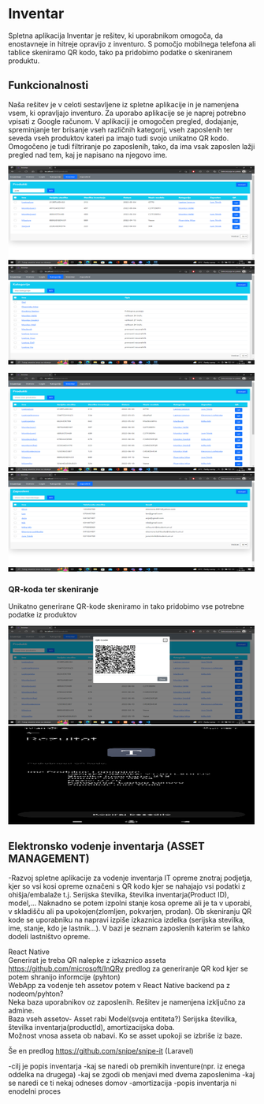 # Inventar

Spletna aplikacija Inventar je rešitev, ki uporabnikom omogoča, da enostavneje in hitreje opravijo z inventuro. S pomočjo mobilnega telefona ali tablice skeniramo QR kodo, tako pa pridobimo podatke o skeniranem produktu.

## Funkcionalnosti

Naša rešitev je v celoti sestavljene iz spletne aplikacije in je namenjena vsem, ki opravljajo inventuro. Za uporabo aplikacije se je naprej potrebno vpisati z Google računom. V aplikaciji je omogočen pregled, dodajanje, spreminjanje ter brisanje vseh različnih kategorij, vseh zaposlenih ter seveda vseh produktov kateri pa imajo tudi svojo unikatno QR kodo. Omogočeno je tudi filtriranje po zaposlenih, tako, da ima vsak zaposlen lažji pregled nad tem, kaj je napisano na njegovo ime.

<p float="left">

<img src="https://github.com/mirmiha/Inventar/blob/main/Screens/Filtriranje%20produktov.png" width="500" height="200" />

<img src="https://github.com/mirmiha/Inventar/blob/main/Screens/Kategorije.png" width="500" height="200" />

</p>
<p float="left">

<img src="https://github.com/mirmiha/Inventar/blob/main/Screens/Produkti.png" width="500" height="200" />

<img src="https://github.com/mirmiha/Inventar/blob/main/Screens/Zaposleni.png" width="500" height="200" />

</p>

 ### QR-koda ter skeniranje

Unikatno generirane QR-kode skeniramo in tako pridobimo vse potrebne podatke iz produktov

<img src="https://github.com/mirmiha/Inventar/blob/main/Screens/QR-koda.png" width="500" height="200" />

<img src="https://github.com/mirmiha/Inventar/blob/main/Screens/IzpisQR.png" width="500" height="200" />





## Elektronsko vodenje inventarja (ASSET MANAGEMENT)

-Razvoj spletne aplikacije za vodenje inventarja IT opreme znotraj podjetja, kjer so vsi kosi opreme označeni s QR kodo kjer se nahajajo vsi podatki z ohišja/embalaže t.j. Serijska številka, številka inventarja(Product ID), model,... Naknadno se potem izpolni stanje kosa opreme ali je ta v uporabi, v skladišču ali pa upokojen(zlomljen, pokvarjen, prodan). Ob skeniranju QR kode se uporabniku na napravi izpiše izkaznica izdelka (serijska stevilka, ime, stanje, kdo je lastnik...). V bazi je seznam zaposlenih katerim se lahko dodeli lastništvo opreme.













React Native  <br />
Generirat je treba QR nalepke z izkaznico asseta  <br />
https://github.com/microsoft/InQRy predlog za generiranje QR kod kjer se potem shranijo informcije (pyhton)  <br />
WebApp za vodenje teh assetov potem v React Native backend pa z nodeom/pyhton?  <br />
Neka baza uporabnikov oz zaposlenih. Rešitev je namenjena izključno za admine. <br />
Baza vseh assetov- Asset rabi Model(svoja entiteta?) Serijska številka, številka inventarja(productId), amortizacijska doba. 
<br />
Možnost vnosa asseta ob nabavi. Ko se asset upokoji se izbriše iz baze. <br />

Še en predlog https://github.com/snipe/snipe-it (Laravel)




-cilj je popis inventarja
-kaj se naredi ob premikih inventure(npr. iz enega oddelka na drugega)
-kaj se zgodi ob menjavi med dvema zaposlenima
-kaj se naredi ce ti nekaj odneses domov
-amortizacija
-popis inventarja ni enodelni proces